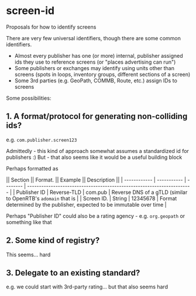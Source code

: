 # screen-id
Proposals for how to identify screens

There are very few universal identifiers, though there are some common identifiers.

* Almost every publisher has one (or more) internal, publisher assigned ids they use to reference screens (or "places advertising can run")
* Some publishers or exchanges may identify using units other than screens (spots in loops, inventory groups, different sections of a screen)
* Some 3rd parties (e.g. GeoPath, COMMB, Route, etc.) assign IDs to screens

Some possibilities:

## 1. A format/protocol for generating non-colliding ids?

e.g. `com.publisher.screen123`

Admittedly - this kind of approach somewhat assumes a standardized id for publishers :) But - that also seems like it would be a useful building block

Perhaps formatted as

|| Section    || Format.    || Example || Description                                                           ||
| ------------ | ----------- | -------- | ---------------------------------------------------------------------- |
| Publisher ID | Reverse-TLD | com.pub  | Reverse DNS of a gTLD (similar to OpenRTB's `adomain` that is          |
| Screen ID.   | String      | 12345678 | Format determined by the publisher, expected to be immutable over time |

Perhaps "Publisher ID" could also be a rating agency - e.g. `org.geopath` or something like that

## 2. Some kind of registry?

This seems... hard

## 3. Delegate to an existing standard?

e.g. we could start with 3rd-party rating... but that also seems hard
